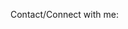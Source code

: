 

Contact/Connect with me:
[<span class="fa fa-envelope footer-logo"></span>](mailto:muhammad.khan@yale.edu)
<!--[<span class="fa fa-facebook footer-logo"></span>](https://www.facebook.com/mKhan93)-->
<!--[<span class="fa fa-twitter footer-logo"></span>](https://twitter.com/MuhammadKhan93)-->
[<span class="fa fa-linkedin footer-logo"></span>](https://www.linkedin.com/in/muhammadkhan93)
<!--[<span class="fa fa-instagram footer-logo"></span>](https://www.instagram.com/muhammadkhan93)-->
[<span class="fa fa-github footer-logo"></span>](https://github.com/muhammadkhan)
[<span class="fa fa-stack-overflow footer-logo"></span>](http://stackoverflow.com/users/1411338/muhammad-khan)